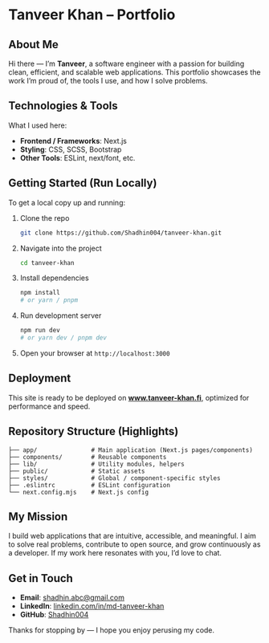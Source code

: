 # Tanveer Khan – Portfolio


## About Me

Hi there — I’m **Tanveer**, a software engineer with a passion for building clean, efficient, and scalable web applications. This portfolio showcases the work I’m proud of, the tools I use, and how I solve problems.


##  Technologies & Tools

What I used here:

- **Frontend / Frameworks**: Next.js  
- **Styling**: CSS, SCSS, Bootstrap  
- **Other Tools**: ESLint, next/font, etc.  

##  Getting Started (Run Locally)

To get a local copy up and running:

1. Clone the repo  
   ```bash
   git clone https://github.com/Shadhin004/tanveer-khan.git
   ```

2. Navigate into the project  
   ```bash
   cd tanveer-khan
   ```

3. Install dependencies  
   ```bash
   npm install
   # or yarn / pnpm
   ```

4. Run development server  
   ```bash
   npm run dev
   # or yarn dev / pnpm dev
   ```

5. Open your browser at `http://localhost:3000`

##  Deployment

This site is ready to be deployed on **www.tanveer-khan.fi**, optimized for performance and speed.  

## Repository Structure (Highlights)

```
├── app/               # Main application (Next.js pages/components)
├── components/        # Reusable components
├── lib/               # Utility modules, helpers
├── public/            # Static assets
├── styles/            # Global / component-specific styles
├── .eslintrc          # ESLint configuration
└── next.config.mjs    # Next.js config
```

##  My Mission

I build web applications that are intuitive, accessible, and meaningful. I aim to solve real problems, contribute to open source, and grow continuously as a developer. If my work here resonates with you, I’d love to chat.

## Get in Touch

- **Email**: shadhin.abc@gmail.com  
- **LinkedIn**: [linkedin.com/in/md-tanveer-khan](https://linkedin.com/in/md-tanveer-khan)  
- **GitHub**: [Shadhin004](https://github.com/Shadhin004)

Thanks for stopping by — I hope you enjoy perusing my code.

